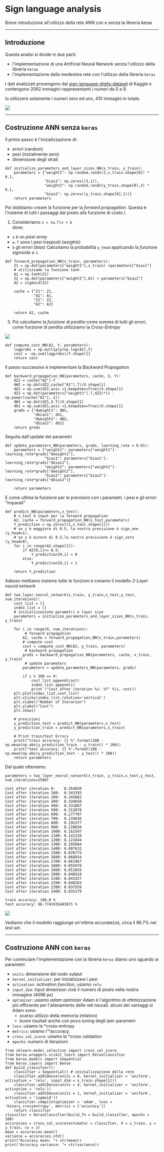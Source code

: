 # Sign language analysis

Breve introduzione all'utilizzo della rete ANN con e senza la libreria keras

---

## Introduzione

Questa analisi si divide in due parti:
- l'implementazione di una Artificial Neural Network senza l'utilizzo della libreria `keras`
- l'implementazione della medesima rete con l'utilizzo della libreria `keras`

I dati analizzati provengono dal [sign-language-digits-dataset](https://www.kaggle.com/ardamavi/sign-language-digits-dataset/kernels) di Kaggle e contengono 2062 immagini rappresentanti i numeri da 0 a 9.

Io utilizzerò solamente i numeri zero ed uno, 410 immagini in totale.

![](Images/image1.png)

---

## Costruzione ANN senza `keras`

Il primo passo è l'inizializzazione di:
- errori (random)
- pesi (inizialmente zero)
- dimensione degli strati

```
def initialize_parameters_and_layer_sizes_NN(x_train, y_train):
    parameters = {"weight1": np.random.randn(3,x_train.shape[0]) * 0.1,  
                  "bias1": np.zeros((3,1)),                             
                  "weight2": np.random.randn(y_train.shape[0],3) * 0.1, 
                  "bias2": np.zeros((y_train.shape[0],1))}              
    return parameters
```

Poi dobbiamo creare la funzione per la *forward propagation*. Questa è l'insieme di tutti i passaggi dai pixels alla funzione di costo.\
1. Consideriamo `z = (w.T)x + b` \
dove: 
- `x` è un *pixel array*
- `w.T` sono i pesi trasposti (*weights*)
- `b` gli errori (*bias*)
Calcoliamo la probabilità `y_head` applicando la *funzione sigmoide* a `z`.

```
def forward_propagation_NN(x_train, parameters):
    Z1 = np.dot(parameters["weight1"],x_train) +parameters["bias1"]
    # utilizziamo la funzione tanh
    A1 = np.tanh(Z1) 
    Z2 = np.dot(parameters["weight2"],A1) + parameters["bias2"]
    A2 = sigmoid(Z2)

    cache = {"Z1": Z1,
             "A1": A1,
             "Z2": Z2,
             "A2": A2}

    return A2, cache
```

3. Poi calcoliamo la *funzione di perdita* come somma di tutti gli errori, come funzione di perdita utilizziamo la *Cross-Entropy*

![](https://image.ibb.co/nyR9LU/as.jpg)

```
def compute_cost_NN(A2, Y, parameters):
    logprobs = np.multiply(np.log(A2),Y)
    cost = -np.sum(logprobs)/Y.shape[1]
    return cost
```

Il passo successivo è implementare la *Backward Propagation*
```
def backward_propagation_NN(parameters, cache, X, Y):
    dZ2 = cache["A2"]-Y
    dW2 = np.dot(dZ2,cache["A1"].T)/X.shape[1]
    db2 = np.sum(dZ2,axis =1,keepdims=True)/X.shape[1]
    dZ1 = np.dot(parameters["weight2"].T,dZ2)*(1 - np.power(cache["A1"], 2))
    dW1 = np.dot(dZ1,X.T)/X.shape[1]
    db1 = np.sum(dZ1,axis =1,keepdims=True)/X.shape[1]
    grads = {"dweight1": dW1,
             "dbias1": db1,
             "dweight2": dW2,
             "dbias2": db2}
    return grads
```

Seguita dall'update dei parametri

```
def update_parameters_NN(parameters, grads, learning_rate = 0.01):
    parameters = {"weight1": parameters["weight1"]-learning_rate*grads["dweight1"],
                  "bias1": parameters["bias1"]-learning_rate*grads["dbias1"],
                  "weight2": parameters["weight2"]-learning_rate*grads["dweight2"],
                  "bias2": parameters["bias2"]-learning_rate*grads["dbias2"]}

    return parameters
```

E come ultima la funzione per le previsioni con i parametri, i pesi e gli errori "imparati"

```
def predict_NN(parameters,x_test):
    # x_test è input per la forward propagation
    A2, cache = forward_propagation_NN(x_test,parameters)
    Y_prediction = np.zeros((1,x_test.shape[1]))
    # se z è maggiore di 0.5, la nostra previsione è sign_one (y_head=1),
    # se z è minore di 0.5,la nostra previsione è sign_zero (y_head=0),
    for i in range(A2.shape[1]):
        if A2[0,i]<= 0.5:
            Y_prediction[0,i] = 0
        else:
            Y_prediction[0,i] = 1

    return Y_prediction
```

Adesso mettiamo insieme tutte le funzioni e creiamo il modello *2-Layer neural network*

```
def two_layer_neural_network(x_train, y_train,x_test,y_test, num_iterations):
    cost_list = []
    index_list = []
    # inizializzazione parametri e layer size
    parameters = initialize_parameters_and_layer_sizes_NN(x_train, y_train)

    for i in range(0, num_iterations):
         # forward propagation
        A2, cache = forward_propagation_NN(x_train,parameters)
        # compute cost
        cost = compute_cost_NN(A2, y_train, parameters)
         # backward propagation
        grads = backward_propagation_NN(parameters, cache, x_train, y_train)
         # update parameters
        parameters = update_parameters_NN(parameters, grads)

        if i % 100 == 0:
            cost_list.append(cost)
            index_list.append(i)
            print ("Cost after iteration %i: %f" %(i, cost))
    plt.plot(index_list,cost_list)
    plt.xticks(index_list,rotation='vertical')
    plt.xlabel("Number of Iterarion")
    plt.ylabel("Cost")
    plt.show()

    # previsioni
    y_prediction_test = predict_NN(parameters,x_test)
    y_prediction_train = predict_NN(parameters,x_train)

    # Print train/test Errors
    print("train accuracy: {} %".format(100 - np.mean(np.abs(y_prediction_train - y_train)) * 100))
    print("test accuracy: {} %".format(100 - np.mean(np.abs(y_prediction_test - y_test)) * 100))
    return parameters
```

Dal quale otteniamo:

```
parameters = two_layer_neural_network(x_train, y_train,x_test,y_test, num_iterations=2500)

Cost after iteration 0:    0.354050
Cost after iteration 100:  0.343393
Cost after iteration 200:  0.345882
Cost after iteration 300:  0.334658
Cost after iteration 400:  0.331067
Cost after iteration 500:  0.312078
Cost after iteration 600:  0.277787
Cost after iteration 700:  0.234636
Cost after iteration 800:  0.195377
Cost after iteration 900:  0.228850
Cost after iteration 1000: 0.162597
Cost after iteration 1100: 0.141228
Cost after iteration 1200: 0.121844
Cost after iteration 1300: 0.105004
Cost after iteration 1400: 0.087632
Cost after iteration 1500: 0.076775
Cost after iteration 1600: 0.068934
Cost after iteration 1700: 0.061967
Cost after iteration 1800: 0.055978
Cost after iteration 1900: 0.051055
Cost after iteration 2000: 0.046918
Cost after iteration 2100: 0.043357
Cost after iteration 2200: 0.040263
Cost after iteration 2300: 0.037559
Cost after iteration 2400: 0.035179

train accuracy: 100.0 %
test accuracy: 96.7741935483871 %
```

![](Images/image3.png)

Vediamo che il modello raggiunge un'ottima accuratezza, circa il 96.7% nel *test set*.

---

## Costruzione ANN con `keras`

Per cominciare l'implementazione con la libreria `keras` diamo uno sguardo ai parametri:
 - `units`: dimensione del nodo output
 - `kernel_initializer`: per inizializzare i pesi
 - `activation`: *activation function*, usiamo `relu`
 - `input_dim`: input dimension cioè il numero di pixels nella nostra immagine (4096 px)
 - `optimizer`: usiamo *adam optimizer*
     Adam è l'algoritmo di ottimizzazione più efficiente per l'allenamento delle reti neurali.
     alcuni dei vantaggi si Adam sono:
     - scarso utilizzo della memoria (relativo)
     - buoni risultati anche con poco *tuning* degli iper-parametri
 - `loss`: usiamo la *cross-entropy
 - `metrics`: usiamo l'*accuracy.
 - `cross_val_score`: usiamo la *cross validation
 - `epochs`: numero di iterazioni

```
from sklearn.model_selection import cross_val_score
from keras.wrappers.scikit_learn import KerasClassifier
from keras.models import Sequential 
from keras.layers import Dense 
def build_classifier():
    classifier = Sequential() # inizializzazione della rete
    classifier.add(Dense(units = 8, kernel_initializer = 'uniform', activation = 'relu', input_dim = x_train.shape[1]))
    classifier.add(Dense(units = 4, kernel_initializer = 'uniform', activation = 'relu'))
    classifier.add(Dense(units = 1, kernel_initializer = 'uniform', activation = 'sigmoid'))
    classifier.compile(optimizer = 'adam', loss = 'binary_crossentropy', metrics = ['accuracy'])
    return classifier
classifier = KerasClassifier(build_fn = build_classifier, epochs = 100)
accuracies = cross_val_score(estimator = classifier, X = x_train, y = y_train, cv = 3)
mean = accuracies.mean()
variance = accuracies.std()
print("Accuracy mean: "+ str(mean))
print("Accuracy variance: "+ str(variance))
```
